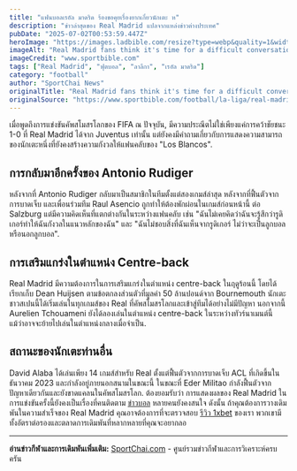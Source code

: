 ```yaml
---
title: "แฟนบอลเรอัล มาดริด ร้องขอคุยเรื่องยากเกี่ยวนักเตะ ห"
description: "ข่าวล่าสุดของ Real Madrid แปลจากแหล่งข่าวต่างประเทศ"
pubDate: "2025-07-02T00:53:59.447Z"
heroImage: "https://images.ladbible.com/resize?type=webp&quality=1&width=3840&fit=contain&gravity=auto&url=https://images.ladbiblegroup.com/v3/assets/blta90d05ad41a54a71/bltd7b0d8099326a395/68644bf2b3e685e438ac6e6d/Antonio-Rudiger-Real-Madrid.png"
imageAlt: "Real Madrid fans think it's time for a difficult conversation about one player despite Juventus win"
imageCredit: "www.sportbible.com"
tags: ["Real Madrid", "ฟุตบอล", "ลาลีกา", "เรอัล มาดริด"]
category: "football"
author: "SportChai News"
originalTitle: "Real Madrid fans think it's time for a difficult conversation about one player despite Juventus win"
originalSource: "https://www.sportbible.com/football/la-liga/real-madrid/real-madrid-club-world-cup-juventus-reaction-player-614440-20250701"
---
```


เมื่อพูดถึงการแข่งขันคัพสโมสรโลกของ FIFA ณ ปัจจุบัน, มีความประณีตไม่ใช่เพียงแค่การคว้าชัยชนะ 1-0 ที่ Real Madrid ได้จาก Juventus เท่านั้น แต่ยังคงมีคำถามเกี่ยวกับการแสดงความสามารถของนักเตะหนึ่งที่ยังคงสร้างความกังวลให้แฟนคลับของ "Los Blancos".
## การกลับมาอีกครั้งของ Antonio Rudiger
หลังจากที่ Antonio Rudiger กลับมาเป็นสมาชิกในทีมตั้งแต่สองเกมส์ล่าสุด หลังจากที่ฟื้นตัวจากการบาดเจ็บ และเพื่อนร่วมทีม Raul Asencio ถูกทำให้ต้องพักผ่อนในเกมส์ก่อนหน้านี้ ต่อ Salzburg แต่มีความคิดเห็นที่แตกต่างกันในระหว่างแฟนคลับ เช่น "ฉันไม่เคยคิดว่าฉันจะรู้สึกว่ารูดิเกอร์ทำให้ฉันกังวลในแนวหลักของฉัน" และ "ฉันไม่ชอบสิ่งที่ฉันเห็นจากรูดิเกอร์ ไม่ว่าจะเป็นลูกบอลหรือนอกลูกบอล".
## การเสริมแกร่งในตำแหน่ง Centre-back
Real Madrid มีความต้องการในการเสริมแกร่งในตำแหน่ง centre-back ในฤดูร้อนนี้ โดยได้เรียกเก็บ Dean Huijsen ตามข้อตกลงส่วนตัวที่มูลค่า 50 ล้านปอนด์จาก Bournemouth นักเตะชาวสเปนนี้ได้เริ่มเล่นในทุกเกมส์ของ Real ที่คัพสโมสรโลกและเข้าสู่ทีมได้อย่างไม่มีปัญหา นอกจากนี้ Aurelien Tchouameni ยังได้ลองเล่นในตำแหน่ง centre-back ในระหว่างทัวร์นาเมนต์นี้ แม้ว่าอาจจะย้ายไปเล่นในตำแหน่งกลางเมื่อจำเป็น.
## สถานะของนักเตะท่านอื่น
David Alaba ได้เล่นเพียง 14 เกมส์สำหรับ Real ตั้งแต่ฟื้นตัวจากการบาดเจ็บ ACL ที่เกิดขึ้นในธันวาคม 2023 และกำลังอยู่ภายนอกสนามในขณะนี้ ในขณะที่ Eder Militao กำลังฟื้นตัวจากปัญหาเดียวกันและยังขาดแคลนในคัพสโมสรโลก.
ต้องยอมรับว่า การแสดงผลของ Real Madrid ในการแข่งขันครั้งนี้ยังคงเป็นเรื่องที่คนติดตาม [ข่าวบอล](https://sportchai.com/%e0%b8%82%e0%b9%88%e0%b8%b2%e0%b8%a7%e0%b8%9f%e0%b8%b8%e0%b8%95%e0%b8%9a%e0%b8%ad%e0%b8%a5/) หลายคนยังคงสนใจ ดังนั้น ถ้าคุณต้องการวางเดิมพันในความสำเร็จของ Real Madrid คุณอาจต้องการที่จะตรวจสอบ [รีวิว 1xbet](https://sportchai.com/%E0%B8%A3%E0%B8%B5%E0%B8%A7%E0%B8%B4%E0%B8%A7%E0%B8%84%E0%B8%B2%E0%B8%AA%E0%B8%B4%E0%B9%82%E0%B8%99/1xbet-%E0%B8%A3%E0%B8%A7%E0%B8%A7/) ของเรา พวกเขามีทั้งอัตราต่อรองและตลาดการเดิมพันที่หลากหลายที่คุณจะอยากลอ

---

**อ่านข่าวกีฬาและการเดิมพันเพิ่มเติม:** [SportChai.com](https://sportchai.com) - ศูนย์รวมข่าวกีฬาและการวิเคราะห์ครบครัน